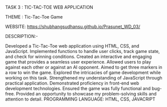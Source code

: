TASK 3 : TIC-TAC-TOE WEB APPLICATION

THEME : Tic-Tac-Toe Game

WEBSITE: https://shubhangsudhansu.github.io/Prasunet_WD_03/

DESCRIPTION:-

Developed a Tic-Tac-Toe web application using HTML, CSS, and JavaScript.
Implemented functions to handle user clicks, track game state, and check for winning conditions.
Created an interactive and engaging game that provides a seamless user experience.
Allowed users to play against each other or against an AI opponent.
Aimed to get three markers in a row to win the game.
Explored the intricacies of game development while working on this task.
Strengthened my understanding of JavaScript through practical application.
Demonstrated proficiency in front-end web development technologies.
Ensured the game was fully functional and bug-free.
Provided an opportunity to showcase my problem-solving skills and attention to detail.
PROGRAMMING LANGUAGE: HTML, CSS, JAVACRIPT
